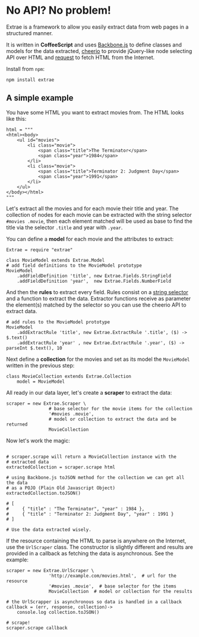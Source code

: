 # No API? No problem! #

Extrae is a framework to allow you easily extract data from web pages in a
structured manner.

It is written in **CoffeeScript** and uses [Backbone.js](http://backbonejs.org/)
to define classes and models for the data extracted,
[cheerio](https://github.com/MatthewMueller/cheerio) to provide jQuery-like node
selecting API over HTML and [request](https://github.com/mikeal/request) to
fetch HTML from the Internet.

Install from `npm`:

    npm install extrae


## A simple example ##

You have some HTML you want to extract movies from. The HTML looks like this:

```coffee-script
html = """
<html><body>
    <ul id="movies">
        <li class="movie">
            <span class="title">The Terminator</span>
            <span class="year">1984</span>
        </li>
        <li class="movie">
            <span class="title">Terminator 2: Judgment Day</span>
            <span class="year">1991</span>
        </li>
    </ul>
</body></html>
"""
```

Let's extract all the movies and for each movie their title and year. The
collection of nodes for each movie can be extracted with the string selector
`#movies .movie`, then each element matched will be used as base to find the
title via the selector `.title` and year with `.year`.

You can define a **model** for each movie and the attributes to extract:

```coffee-script
Extrae = require "extrae"

class MovieModel extends Extrae.Model
# add field definitions to the MovieModel prototype
MovieModel
    .addFieldDefinition 'title', new Extrae.Fields.StringField
    .addFieldDefinition 'year',  new Extrae.Fields.NumberField
```

And then the **rules** to extract every field. Rules consist on a
[string selector](https://github.com/MatthewMueller/cheerio#selectors) and a
function to extract the data. Extractor functions receive as parameter the
element(s) matched by the selector so you can use the cheerio API to extract
data.

```coffee-script
# add rules to the MovieModel prototype
MovieModel
    .addExtractRule 'title', new Extrae.ExtractRule '.title', ($) -> $.text()
    .addExtractRule 'year' , new Extrae.ExtractRule '.year', ($) ->  parseInt $.text(), 10
```

Next define a **collection** for the movies and set as its model the
`MovieModel` written in the previous step:

```coffee-script
class MovieCollection extends Extrae.Collection
    model = MovieModel
```

All ready in our data layer, let's create a **scraper** to extract the data:

```coffee-script
scraper = new Extrae.Scraper \
                # base selector for the movie items for the collection
                '#movies .movie',
                # model or collection to extract the data and be returned
                MovieCollection
```

Now let's work the magic:

```coffee-script

# scraper.scrape will return a MovieCollection instance with the
# extracted data
extractedCollection = scraper.scrape html

# using Backbone.js toJSON method for the collection we can get all the data
# as a POJO (Plain Old Javascript Object)
extractedCollection.toJSON()

# [
#     { "title" : "The Terminator", "year" : 1984 },
#     { "title" : "Terminator 2: Judgment Day", "year" : 1991 }
# ]

# Use the data extracted wisely.
```

If the resource containing the HTML to parse is anywhere on the Internet, use
the `UrlScraper` class. The constructor is slightly different and results are
provided in a callback as fetching the data is asynchronous. See the example:

```coffee-script
scraper = new Extrae.UrlScraper \
                'http://example.com/movies.html',  # url for the resource
                '#movies .movie',  # base selector for the items
                MovieCollection  # model or collection for the results

# the UrlScrapper is asynchronous so data is handled in a callback
callback = (err, response, collection)->
    console.log collection.toJSON()

# scrape!
scraper.scrape callback
```
